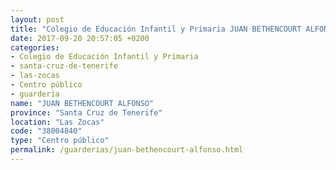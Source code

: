 ```yaml
---
layout: post
title: "Colegio de Educación Infantil y Primaria JUAN BETHENCOURT ALFONSO"
date: 2017-09-20 20:57:05 +0200
categories:
- Colegio de Educación Infantil y Primaria
- santa-cruz-de-tenerife
- las-zocas
- Centro público
- guarderia
name: "JUAN BETHENCOURT ALFONSO"
province: "Santa Cruz de Tenerife"
location: "Las Zocas"
code: "38004840"
type: "Centro público"
permalink: /guarderias/juan-bethencourt-alfonso.html
---
```

